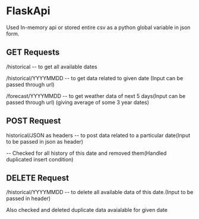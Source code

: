 # FlaskApi

Used In-memory api or stored entire csv as a python global variable in json form.

GET Requests
-------------------- 

/historical -- to get all available dates


/historical/YYYYMMDD -- to get data related to given date (Input can be passed through url)


/forecast/YYYYMMDD -- to get weather data of next 5 days(Input can be passed through url)
(giving average of some 3 year dates)


POST Request
-----------------
historical/JSON as headers -- to post data related to a particular date(Input to be passed in json as header)

-- Checked for all history of this date and removed them(Handled duplicated insert condition)


DELETE Request
------------------
/historical/YYYYMMDD -- to delete all available data of this date.(Input to be passed in header)

Also checked and deleted duplicate data avaialable for given date


